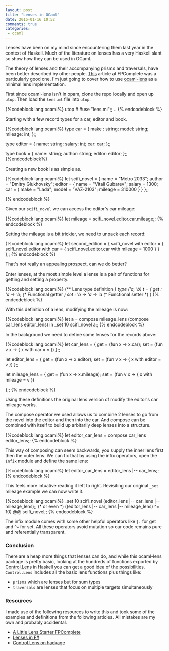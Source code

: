 ```yaml
---
layout: post
title: "Lenses in OCaml"
date: 2015-01-16 10:52
comments: true
categories:
 - ocaml
---
```


Lenses have been on my mind since encountering them last year in the context of
Haskell. Much of the literature on lenses has a very Haskell slant so show how
they can be used in OCaml.

The theory of lenses and their accompanying prisms and traversals, have been
better described by other people.
[This](https://www.fpcomplete.com/school/to-infinity-and-beyond/pick-of-the-week/a-little-lens-starter-tutorial)
article at FPComplete was a particularly good one. I'm just going to cover how
to use [ocaml-lens](https://github.com/pdonadeo/ocaml-lens/) as a minimal lens
implementation.

First since ocaml-lens isn't in opam, clone the repo locally and open up
`utop`. Then load the `lens.ml` file into `utop`.

{%codeblock lang:ocaml%}
utop # #use "lens.ml";;
..
{% endcodeblock %}

Starting with a few record types for a car, editor and book.

{%codeblock lang:ocaml%}
type car = {
    make : string;
    model: string;
    mileage: int;
  };;

type editor = {
    name: string;
    salary: int;
    car: car;
};;

type book = {
    name: string;
    author: string;
    editor: editor;
};;
{%endcodeblock%}

Creating a new book is as simple as.

{%codeblock lang:ocaml%}
let scifi_novel = {
   name =  "Metro 2033";
   author = "Dmitry Glukhovsky";
   editor =  {
     name = "Vitali Gubarev";
     salary =  1300;
     car =  {
       make = "Lada";
       model = "VAZ-2103";
       mileage = 310000
    }
  }
};;

{% endcodeblock %}

Given our `scifi_novel` we can access the editor's car mileage:

{%codeblock lang:ocaml%}
let mileage = scifi_novel.editor.car.mileage;;
{% endcodeblock %}

Setting the mileage is a bit trickier, we need to unpack each record:

{%codeblock lang:ocaml%}
let second_edition = { scifi_novel with editor =
                { scifi_novel.editor with car =
                    { scifi_novel.editor.car with mileage = 1000 } } };;
{% endcodeblock %}

That's not really an appealing prospect, can we do better?

Enter lenses, at the most simple level a lense is a pair of functions for
getting and setting a property.

{%codeblock lang:ocaml%}
(** Lens type definition *)
type ('a, 'b) t = {
  get : 'a -> 'b;
  (** Functional getter *)
  set : 'b -> 'a -> 'a
  (** Functional setter *)
}
{% endcodeblock %}

With this definition of a lens, modifying the mileage is now:

{%codeblock lang:ocaml%}
let a = compose mileage_lens (compose car_lens editor_lens) in
 _set 10 scifi_novel a;;
{% endcodeblock %}

In the background we need to define some lenses for the records above:

{%codeblock lang:ocaml%}
let car_lens = {
	    get = (fun x -> x.car);
	    set = (fun v x -> { x with car = v })
	  };;

let editor_lens = {
	    get = (fun x -> x.editor);
	    set = (fun v x -> { x with editor = v })
	};;

let mileage_lens = {
	    get = (fun x -> x.mileage);
	    set = (fun v x -> { x with mileage = v })

  };;
{% endcodeblock %}

Using these definitions the original lens version of modify the editor's car
mileage works.

The compose operator we used allows us to combine 2 lenses to go from the novel
into the editor and then into the car. And compose can be combined with itself
to build up arbitarily deep lenses into a structure.

{%codeblock lang:ocaml%}
let editor_car_lens = compose car_lens editor_lens;;
{% endcodeblock %}

This way of composing can seem backwards, you supply the inner lens first then
the outer lens. We can fix that by using the infix operators, open the `Infix`
module and define the same lens:

{%codeblock lang:ocaml%}
let editor_car_lens = editor_lens |-- car_lens;;
{% endcodeblock %}

This feels more intuative reading it left to right. Revisiting our original
`_set` mileage example we can now write it.

{%codeblock lang:ocaml%}
_set 10 scifi_novel (editor_lens |-- car_lens |-- mileage_lens);;
(* or even *)
((editor_lens |-- car_lens |-- mileage_lens) ^= 10) @@ scifi_novel;;
{% endcodeblock %}

The infix module comes with some other helpful operators like
`|.` for get and `^=` for set. All these operators avoid mutation so our
code remains pure and referentially transparent.

### Conclusion

There are a heap more things that lenses can do, and while this ocaml-lens
package is pretty basic, looking at the hundreds of functions exported by
[Control.Lens](http://hackage.haskell.org/package/lens)
in Haskell you can get a good idea of the possibilities. `Control.Lens` includes
all the basic lens functions plus things like:

  * `prisms` which are lenses but for sum types
  * `traversals` are lenses that focus on multiple targets simultaneously

### Resources

I made use of the following resources to write this and took some of the
examples and definitions from the following articles. All mistakes are my own
and probably accidental.


  * [A Little Lens Starter FPComplete](https://www.fpcomplete.com/school/to-infinity-and-beyond/pick-of-the-week/a-little-lens-starter-tutorial#okay--what-are-prisms-)
  * [Lenses in F#](http://bugsquash.blogspot.com.au/2011/11/lenses-in-f.html)
  * [Control.Lens on hackage](http://hackage.haskell.org/package/lens)
